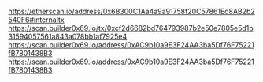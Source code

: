 https://etherscan.io/address/0x6B300C1Aa4a9a91758f20C57861Ed8AB2b2540F6#internaltx
https://scan.builder0x69.io/tx/0xcf2d6682bd764793987b2e50e7805e5d1b31594057561a843a078bb1af7925e4
https://scan.builder0x69.io/address/0xAC9b10a9E3F24AA3ba5Df76F75221fB7801438B3
https://scan.builder0x69.io/address/0xAC9b10a9E3F24AA3ba5Df76F75221fB7801438B3

